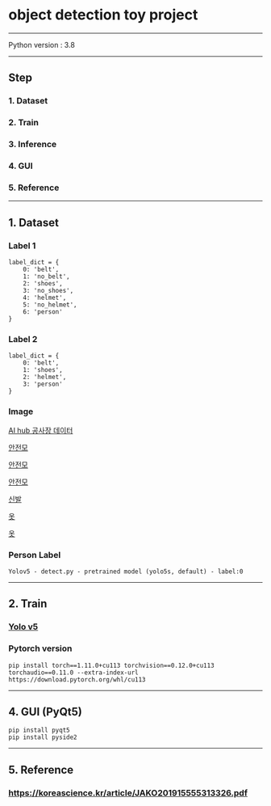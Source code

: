 # object detection toy project



<hr>
Python version : 3.8

<hr>

## Step

### 1. Dataset
### 2. Train
### 3. Inference
### 4. GUI
### 5. Reference


<hr>

## 1. Dataset
### Label 1
```
label_dict = {
    0: 'belt',
    1: 'no_belt',
    2: 'shoes',
    3: 'no_shoes',
    4: 'helmet',
    5: 'no_helmet',
    6: 'person'
}
```

### Label 2
```
label_dict = {
    0: 'belt',
    1: 'shoes',
    2: 'helmet',
    3: 'person'
}
```

### Image
[AI hub 공사장 데이터](https://aihub.or.kr/aihubdata/data/view.do?currMenu=115&topMenu=100&dataSetSn=163)

[안전모](https://universe.roboflow.com/roboflow-universe-projects/hard-hats-fhbh5/dataset/4/images/?split=train)

[안전모](https://universe.roboflow.com/roboflow-universe-projects/personal-protective-equipment-combined-model/browse?queryText=class%3ANO-Hardhat&pageSize=50&startingIndex=500&browseQuery=true)

[안전모](https://public.roboflow.com/object-detection/hard-hat-workers)

[신발](https://aihub.or.kr/aihubdata/data/view.do?currMenu=115&topMenu=100&dataSetSn=163)

[옷](https://universe.roboflow.com/yamin-thwe-weurg/e-commerce-puyv6/browse?queryText=&pageSize=50&startingIndex=300&browseQuery=true)

[옷](https://universe.roboflow.com/zhang-ya-ying/clothes-detect-fevqm/browse?queryText=&pageSize=50&startingIndex=150&browseQuery=true)


### Person Label
```
Yolov5 - detect.py - pretrained model (yolo5s, default) - label:0
```

<hr>

## 2. Train
### [Yolo v5](https://github.com/ultralytics/yolov5)
### Pytorch version
```
pip install torch==1.11.0+cu113 torchvision==0.12.0+cu113 torchaudio==0.11.0 --extra-index-url https://download.pytorch.org/whl/cu113
```

<hr>

## 4. GUI (PyQt5)

```
pip install pyqt5
pip install pyside2
```

<hr>

## 5. Reference

### https://koreascience.kr/article/JAKO201915555313326.pdf
